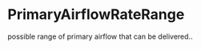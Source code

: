 PrimaryAirflowRateRange
=======================

possible range of primary airflow that can be delivered..
